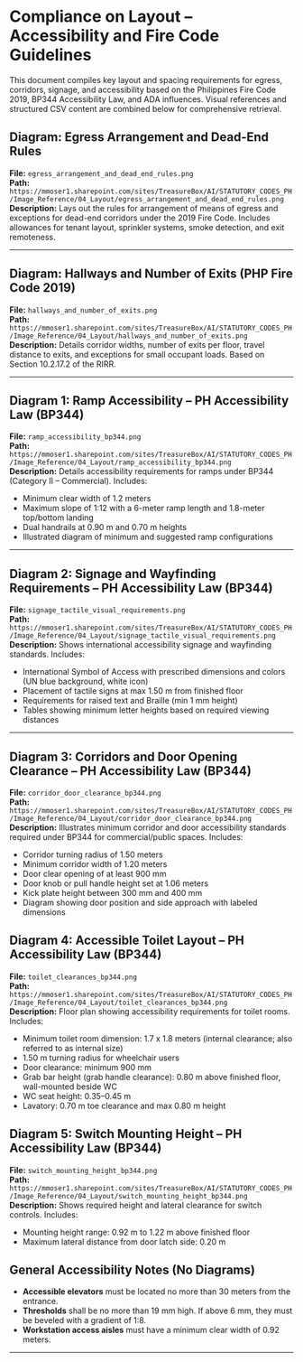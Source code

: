 # Compliance on Layout – Accessibility and Fire Code Guidelines

This document compiles key layout and spacing requirements for egress, corridors, signage, and accessibility based on the Philippines Fire Code 2019, BP344 Accessibility Law, and ADA influences. Visual references and structured CSV content are combined below for comprehensive retrieval.


## Diagram: Egress Arrangement and Dead-End Rules

**File:** `egress_arrangement_and_dead_end_rules.png`  
**Path:** `https://mmoser1.sharepoint.com/sites/TreasureBox/AI/STATUTORY_CODES_PH/Image_Reference/04_Layout/egress_arrangement_and_dead_end_rules.png`  
**Description:** Lays out the rules for arrangement of means of egress and exceptions for dead-end corridors under the 2019 Fire Code. Includes allowances for tenant layout, sprinkler systems, smoke detection, and exit remoteness.

---

## Diagram: Hallways and Number of Exits (PHP Fire Code 2019)

**File:** `hallways_and_number_of_exits.png`  
**Path:** `https://mmoser1.sharepoint.com/sites/TreasureBox/AI/STATUTORY_CODES_PH/Image_Reference/04_Layout/hallways_and_number_of_exits.png`  
**Description:** Details corridor widths, number of exits per floor, travel distance to exits, and exceptions for small occupant loads. Based on Section 10.2.17.2 of the RIRR.

---

## Diagram 1: Ramp Accessibility – PH Accessibility Law (BP344)

**File:** `ramp_accessibility_bp344.png`  
**Path:** `https://mmoser1.sharepoint.com/sites/TreasureBox/AI/STATUTORY_CODES_PH/Image_Reference/04_Layout/ramp_accessibility_bp344.png`  
**Description:** Details accessibility requirements for ramps under BP344 (Category II – Commercial). Includes:
- Minimum clear width of 1.2 meters  
- Maximum slope of 1:12 with a 6-meter ramp length and 1.8-meter top/bottom landing  
- Dual handrails at 0.90 m and 0.70 m heights  
- Illustrated diagram of minimum and suggested ramp configurations

---

## Diagram 2: Signage and Wayfinding Requirements – PH Accessibility Law (BP344)

**File:** `signage_tactile_visual_requirements.png`  
**Path:** `https://mmoser1.sharepoint.com/sites/TreasureBox/AI/STATUTORY_CODES_PH/Image_Reference/04_Layout/signage_tactile_visual_requirements.png`  
**Description:** Shows international accessibility signage and wayfinding standards. Includes:
- International Symbol of Access with prescribed dimensions and colors (UN blue background, white icon)  
- Placement of tactile signs at max 1.50 m from finished floor  
- Requirements for raised text and Braille (min 1 mm height)  
- Tables showing minimum letter heights based on required viewing distances

---

## Diagram 3: Corridors and Door Opening Clearance – PH Accessibility Law (BP344)

**File:** `corridor_door_clearance_bp344.png`  
**Path:** `https://mmoser1.sharepoint.com/sites/TreasureBox/AI/STATUTORY_CODES_PH/Image_Reference/04_Layout/corridor_door_clearance_bp344.png`  
**Description:** Illustrates minimum corridor and door accessibility standards required under BP344 for commercial/public spaces. Includes:
- Corridor turning radius of 1.50 meters  
- Minimum corridor width of 1.20 meters  
- Door clear opening of at least 900 mm  
- Door knob or pull handle height set at 1.06 meters  
- Kick plate height between 300 mm and 400 mm  
- Diagram showing door position and side approach with labeled dimensions

## Diagram 4: Accessible Toilet Layout – PH Accessibility Law (BP344)

**File:** `toilet_clearances_bp344.png`  
**Path:** `https://mmoser1.sharepoint.com/sites/TreasureBox/AI/STATUTORY_CODES_PH/Image_Reference/04_Layout/toilet_clearances_bp344.png`  
**Description:** Floor plan showing accessibility requirements for toilet rooms. Includes:
- Minimum toilet room dimension: 1.7 x 1.8 meters (internal clearance; also referred to as internal size)  
- 1.50 m turning radius for wheelchair users  
- Door clearance: minimum 900 mm  
- Grab bar height (grab handle clearance): 0.80 m above finished floor, wall-mounted beside WC  
- WC seat height: 0.35–0.45 m  
- Lavatory: 0.70 m toe clearance and max 0.80 m height

## Diagram 5: Switch Mounting Height – PH Accessibility Law (BP344)

**File:** `switch_mounting_height_bp344.png`  
**Path:** `https://mmoser1.sharepoint.com/sites/TreasureBox/AI/STATUTORY_CODES_PH/Image_Reference/04_Layout/switch_mounting_height_bp344.png`  
**Description:** Shows required height and lateral clearance for switch controls. Includes:
- Mounting height range: 0.92 m to 1.22 m above finished floor  
- Maximum lateral distance from door latch side: 0.20 m

## General Accessibility Notes (No Diagrams)

- **Accessible elevators** must be located no more than 30 meters from the entrance.  
- **Thresholds** shall be no more than 19 mm high. If above 6 mm, they must be beveled with a gradient of 1:8.  
- **Workstation access aisles** must have a minimum clear width of 0.92 meters.



---
